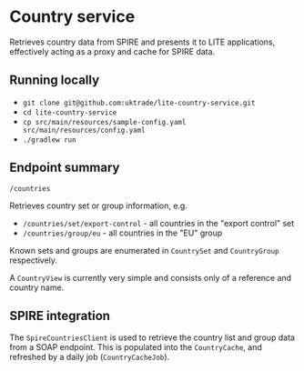 # Country service

Retrieves country data from SPIRE and presents it to LITE applications, effectively acting as a proxy and cache for SPIRE data.

## Running locally

* `git clone git@github.com:uktrade/lite-country-service.git`
* `cd lite-country-service` 
* `cp src/main/resources/sample-config.yaml src/main/resources/config.yaml`
* `./gradlew run`

## Endpoint summary

`/countries`

Retrieves country set or group information, e.g.

* `/countries/set/export-control` - all countries in the "export control" set
* `/countries/group/eu` - all countries in the "EU" group

Known sets and groups are enumerated in `CountrySet` and `CountryGroup` respectively.

A `CountryView` is currently very simple and consists only of a reference and country name.

## SPIRE integration

The `SpireCountriesClient` is used to retrieve the country list and group data from a SOAP endpoint. This is populated into 
the `CountryCache`, and refreshed by a daily job (`CountryCacheJob`).